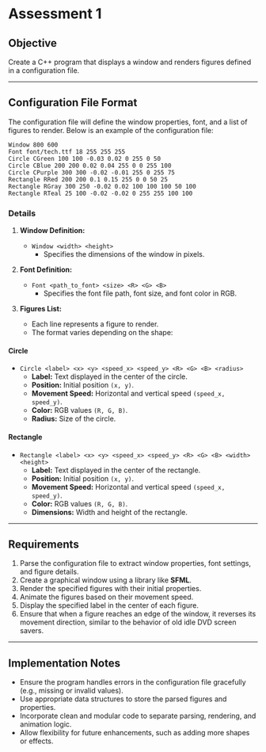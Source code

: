 # Assessment 1

## Objective

Create a C++ program that displays a window and renders figures defined in a configuration file.

---

## Configuration File Format

The configuration file will define the window properties, font, and a list of figures to render. Below is an example of the configuration file:

```
Window 800 600
Font font/tech.ttf 18 255 255 255
Circle CGreen 100 100 -0.03 0.02 0 255 0 50
Circle CBlue 200 200 0.02 0.04 255 0 0 255 100
Circle CPurple 300 300 -0.02 -0.01 255 0 255 75
Rectangle RRed 200 200 0.1 0.15 255 0 0 50 25
Rectangle RGray 300 250 -0.02 0.02 100 100 100 50 100
Rectangle RTeal 25 100 -0.02 -0.02 0 255 255 100 100
```

### Details

1. **Window Definition:**
   - `Window <width> <height>`
     - Specifies the dimensions of the window in pixels.

2. **Font Definition:**
   - `Font <path_to_font> <size> <R> <G> <B>`
     - Specifies the font file path, font size, and font color in RGB.

3. **Figures List:**
   - Each line represents a figure to render.
   - The format varies depending on the shape:

#### Circle

- `Circle <label> <x> <y> <speed_x> <speed_y> <R> <G> <B> <radius>`
  - **Label:** Text displayed in the center of the circle.
  - **Position:** Initial position `(x, y)`.
  - **Movement Speed:** Horizontal and vertical speed `(speed_x, speed_y)`.
  - **Color:** RGB values `(R, G, B)`.
  - **Radius:** Size of the circle.

#### Rectangle

- `Rectangle <label> <x> <y> <speed_x> <speed_y> <R> <G> <B> <width> <height>`
  - **Label:** Text displayed in the center of the rectangle.
  - **Position:** Initial position `(x, y)`.
  - **Movement Speed:** Horizontal and vertical speed `(speed_x, speed_y)`.
  - **Color:** RGB values `(R, G, B)`.
  - **Dimensions:** Width and height of the rectangle.

---

## Requirements

1. Parse the configuration file to extract window properties, font settings, and figure details.
2. Create a graphical window using a library like **SFML**.
3. Render the specified figures with their initial properties.
4. Animate the figures based on their movement speed.
5. Display the specified label in the center of each figure.
6. Ensure that when a figure reaches an edge of the window, it reverses its movement direction, similar to the behavior of old idle DVD screen savers.

---

## Implementation Notes

- Ensure the program handles errors in the configuration file gracefully (e.g., missing or invalid values).
- Use appropriate data structures to store the parsed figures and properties.
- Incorporate clean and modular code to separate parsing, rendering, and animation logic.
- Allow flexibility for future enhancements, such as adding more shapes or effects.

